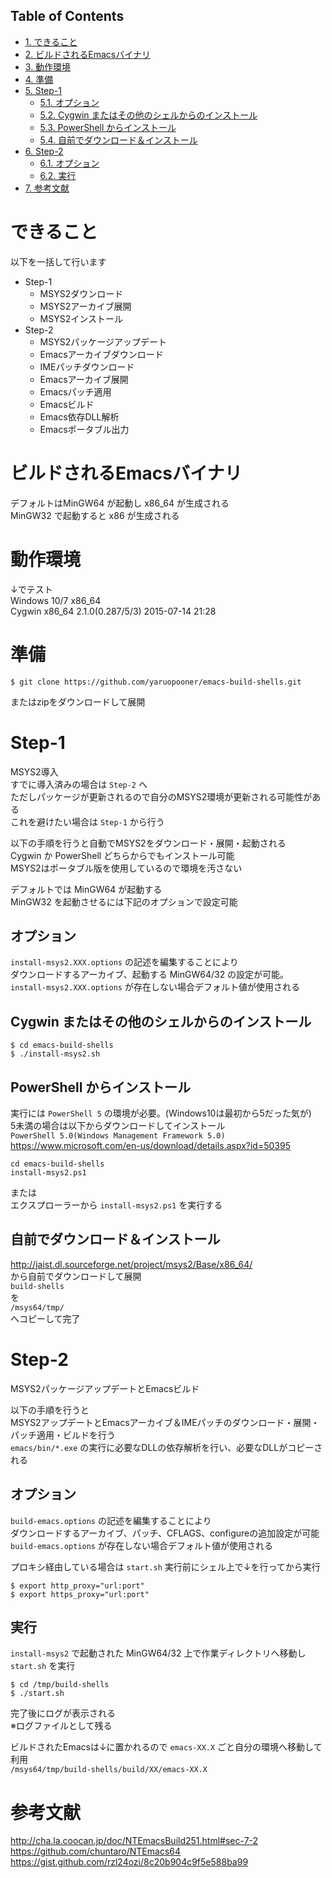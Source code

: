 <div id="table-of-contents">
<h2>Table of Contents</h2>
<div id="text-table-of-contents">
<ul>
<li><a href="#sec-1">1. できること</a></li>
<li><a href="#sec-2">2. ビルドされるEmacsバイナリ</a></li>
<li><a href="#sec-3">3. 動作環境</a></li>
<li><a href="#sec-4">4. 準備</a></li>
<li><a href="#sec-5">5. Step-1</a>
<ul>
<li><a href="#sec-5-1">5.1. オプション</a></li>
<li><a href="#sec-5-2">5.2. Cygwin またはその他のシェルからのインストール</a></li>
<li><a href="#sec-5-3">5.3. PowerShell からインストール</a></li>
<li><a href="#sec-5-4">5.4. 自前でダウンロード＆インストール</a></li>
</ul>
</li>
<li><a href="#sec-6">6. Step-2</a>
<ul>
<li><a href="#sec-6-1">6.1. オプション</a></li>
<li><a href="#sec-6-2">6.2. 実行</a></li>
</ul>
</li>
<li><a href="#sec-7">7. 参考文献</a></li>
</ul>
</div>
</div>



# できること<a id="sec-1" name="sec-1"></a>

以下を一括して行います  
-   Step-1  
    -   MSYS2ダウンロード
    -   MSYS2アーカイブ展開
    -   MSYS2インストール
-   Step-2  
    -   MSYS2パッケージアップデート
    -   Emacsアーカイブダウンロード
    -   IMEパッチダウンロード
    -   Emacsアーカイブ展開
    -   Emacsパッチ適用
    -   Emacsビルド
    -   Emacs依存DLL解析
    -   Emacsポータブル出力

# ビルドされるEmacsバイナリ<a id="sec-2" name="sec-2"></a>

デフォルトはMinGW64 が起動し x86\_64 が生成される  
MinGW32 で起動すると x86 が生成される  

# 動作環境<a id="sec-3" name="sec-3"></a>

↓でテスト  
Windows 10/7 x86\_64  
Cygwin x86\_64 2.1.0(0.287/5/3) 2015-07-14 21:28  

# 準備<a id="sec-4" name="sec-4"></a>

    $ git clone https://github.com/yaruopooner/emacs-build-shells.git

またはzipをダウンロードして展開  

# Step-1<a id="sec-5" name="sec-5"></a>

MSYS2導入  
すでに導入済みの場合は `Step-2` へ  
ただしパッケージが更新されるので自分のMSYS2環境が更新される可能性がある  
これを避けたい場合は `Step-1` から行う  

以下の手順を行うと自動でMSYS2をダウンロード・展開・起動される  
Cygwin か PowerShell どちらからでもインストール可能  
MSYS2はポータブル版を使用しているので環境を汚さない  

デフォルトでは MinGW64 が起動する  
MinGW32 を起動させるには下記のオプションで設定可能  

## オプション<a id="sec-5-1" name="sec-5-1"></a>

`install-msys2.XXX.options` の記述を編集することにより  
ダウンロードするアーカイブ、起動する MinGW64/32 の設定が可能。  
`install-msys2.XXX.options` が存在しない場合デフォルト値が使用される  

## Cygwin またはその他のシェルからのインストール<a id="sec-5-2" name="sec-5-2"></a>

    $ cd emacs-build-shells
    $ ./install-msys2.sh

## PowerShell からインストール<a id="sec-5-3" name="sec-5-3"></a>

実行には `PowerShell 5` の環境が必要。(Windows10は最初から5だった気が)  
5未満の場合は以下からダウンロードしてインストール  
`PowerShell 5.0(Windows Management Framework 5.0)`  
<https://www.microsoft.com/en-us/download/details.aspx?id=50395>  

    cd emacs-build-shells
    install-msys2.ps1

または  
エクスプローラーから `install-msys2.ps1` を実行する  

## 自前でダウンロード＆インストール<a id="sec-5-4" name="sec-5-4"></a>

<http://jaist.dl.sourceforge.net/project/msys2/Base/x86_64/>  
から自前でダウンロードして展開  
`build-shells`  
を  
`/msys64/tmp/`  
へコピーして完了  

# Step-2<a id="sec-6" name="sec-6"></a>

MSYS2パッケージアップデートとEmacsビルド  

以下の手順を行うと  
MSYS2アップデートとEmacsアーカイブ＆IMEパッチのダウンロード・展開・パッチ適用・ビルドを行う  
`emacs/bin/*.exe` の実行に必要なDLLの依存解析を行い、必要なDLLがコピーされる  

## オプション<a id="sec-6-1" name="sec-6-1"></a>

`build-emacs.options` の記述を編集することにより  
ダウンロードするアーカイブ、パッチ、CFLAGS、configureの追加設定が可能  
`build-emacs.options` が存在しない場合デフォルト値が使用される  

プロキシ経由している場合は `start.sh` 実行前にシェル上で↓を行ってから実行  

    $ export http_proxy="url:port"
    $ export https_proxy="url:port"

## 実行<a id="sec-6-2" name="sec-6-2"></a>

`install-msys2` で起動された MinGW64/32 上で作業ディレクトリへ移動し `start.sh` を実行  

    $ cd /tmp/build-shells
    $ ./start.sh

完了後にログが表示される  
※ログファイルとして残る  

ビルドされたEmacsは↓に置かれるので `emacs-XX.X` ごと自分の環境へ移動して利用  
`/msys64/tmp/build-shells/build/XX/emacs-XX.X`  

# 参考文献<a id="sec-7" name="sec-7"></a>

<http://cha.la.coocan.jp/doc/NTEmacsBuild251.html#sec-7-2>  
<https://github.com/chuntaro/NTEmacs64>  
<https://gist.github.com/rzl24ozi/8c20b904c9f5e588ba99>
